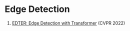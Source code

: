 # Edge Detection
1. [EDTER: Edge Detection with Transformer](https://arxiv.org/abs/2203.08566) (CVPR 2022)
